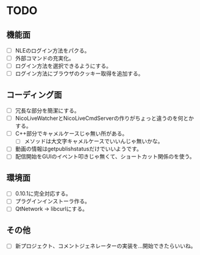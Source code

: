 # TODO

## 機能面

* [ ] NLEのログイン方法をパクる。
* [ ] 外部コマンドの充実化。
* [ ] ログイン方法を選択できるようにする。
* [ ] ログイン方法にブラウザのクッキー取得を追加する。

## コーディング面

* [ ] 冗長な部分を簡潔にする。
* [ ] NicoLiveWatcherとNicoLiveCmdServerの作りがちょっと違うのを何とかする。
* [ ] C++部分でキャメルケースじゃ無い所がある。
    * [ ] メソッドは大文字キャメルケースでいいんじゃ無いかな。
* [ ] 動画の情報はgetpublishstatusだけでいいようです。
* [ ] 配信開始をGUIのイベント叩きじゃ無くて、ショートカット関係のを使う。

## 環境面

* [ ] 0.10.1に完全対応する。
* [ ] プラグインインストーラ作る。
* [ ] QtNetwork -> libcurlにする。

## その他

* [ ] 新プロジェクト、コメントジェネレーターの実装を…開始できたらいいね。
